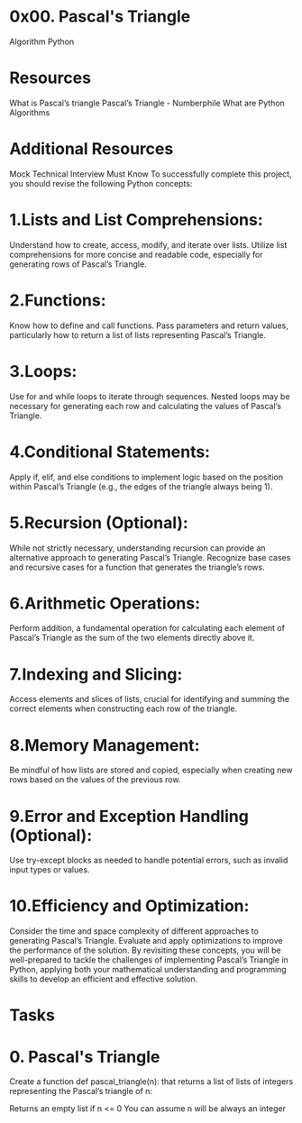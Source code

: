 # 0x00. Pascal's Triangle
Algorithm
Python

# Resources
What is Pascal’s triangle
Pascal’s Triangle - Numberphile
What are Python Algorithms
# Additional Resources
Mock Technical Interview
Must Know
To successfully complete this project, you should revise the following Python concepts:

# 1.Lists and List Comprehensions:

Understand how to create, access, modify, and iterate over lists.
Utilize list comprehensions for more concise and readable code, especially for generating rows of Pascal’s Triangle.
# 2.Functions:

Know how to define and call functions.
Pass parameters and return values, particularly how to return a list of lists representing Pascal’s Triangle.
# 3.Loops:

Use for and while loops to iterate through sequences.
Nested loops may be necessary for generating each row and calculating the values of Pascal’s Triangle.
# 4.Conditional Statements:

Apply if, elif, and else conditions to implement logic based on the position within Pascal’s Triangle (e.g., the edges of the triangle always being 1).
# 5.Recursion (Optional):

While not strictly necessary, understanding recursion can provide an alternative approach to generating Pascal’s Triangle.
Recognize base cases and recursive cases for a function that generates the triangle’s rows.
# 6.Arithmetic Operations:

Perform addition, a fundamental operation for calculating each element of Pascal’s Triangle as the sum of the two elements directly above it.
# 7.Indexing and Slicing:

Access elements and slices of lists, crucial for identifying and summing the correct elements when constructing each row of the triangle.
# 8.Memory Management:

Be mindful of how lists are stored and copied, especially when creating new rows based on the values of the previous row.
# 9.Error and Exception Handling (Optional):

Use try-except blocks as needed to handle potential errors, such as invalid input types or values.
# 10.Efficiency and Optimization:

Consider the time and space complexity of different approaches to generating Pascal’s Triangle.
Evaluate and apply optimizations to improve the performance of the solution.
By revisiting these concepts, you will be well-prepared to tackle the challenges of implementing Pascal’s Triangle in Python, applying both your mathematical understanding and programming skills to develop an efficient and effective solution.

# Tasks
# 0. Pascal's Triangle
Create a function def pascal_triangle(n): that returns a list of lists of integers representing the Pascal’s triangle of n:

Returns an empty list if n <= 0
You can assume n will be always an integer
